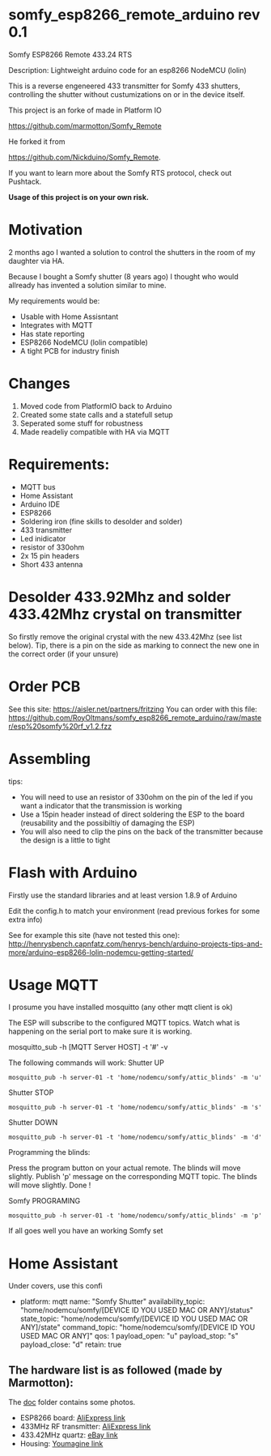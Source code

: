 # somfy_esp8266_remote_arduino rev 0.1
Somfy ESP8266 Remote 433.24 RTS

Description: Lightweight arduino code for an esp8266 NodeMCU (lolin)

This is a reverse engeneered 433 transmitter for Somfy 433 shutters, controlling the shutter without custumizations on or in the device itself.

This project is an forke of made in Platform IO

https://github.com/marmotton/Somfy_Remote

He forked it from 

https://github.com/Nickduino/Somfy_Remote.

If you want to learn more about the Somfy RTS protocol, check out Pushtack.

**Usage of this project is on your own risk.**

# Motivation
2 months ago I wanted a solution to control the shutters in the room of my daughter via HA.

Because I bought a Somfy shutter (8 years ago) I thought who would allready has invented a solution similar to mine. 

My requirements would be:
- Usable with Home Assisntant
- Integrates with MQTT
- Has state reporting
- ESP8266 NodeMCU (lolin compatible)
- A tight PCB for industry finish

# Changes
1) Moved code from PlatformIO back to Arduino
2) Created some state calls and a statefull setup
3) Seperated some stuff for robustness
4) Made readeliy compatible with HA via MQTT

# Requirements:
- MQTT bus
- Home Assistant
- Arduino IDE
- ESP8266
- Soldering iron (fine skills to desolder and solder)
- 433 transmitter
- Led inidicator
- resistor of 330ohm
- 2x 15 pin headers
- Short 433 antenna

# Desolder 433.92Mhz and solder 433.42Mhz crystal on transmitter
So firstly remove the original crystal with the new 433.42Mhz (see list below).
Tip, there is a pin on the side as marking to connect the new one in the correct order (if your unsure)

# Order PCB
See this site: https://aisler.net/partners/fritzing 
You can order with this file: https://github.com/RoyOltmans/somfy_esp8266_remote_arduino/raw/master/esp%20somfy%20rf_v1.2.fzz

# Assembling
tips: 
- You will need to use an resistor of 330ohm on the pin of the led if you want a indicator that the transmission is working
- Use a 15pin header instead of direct soldering the ESP to the board (reusability and the possibiltiy of damaging the ESP)
- You will also need to clip the pins on the back of the transmitter because the design is a little to tight

# Flash with Arduino
Firstly use the standard libraries and at least version 1.8.9 of Arduino

Edit the config.h to match your environment (read previous forkes for some extra info)

See for example this site (have not tested this one):
http://henrysbench.capnfatz.com/henrys-bench/arduino-projects-tips-and-more/arduino-esp8266-lolin-nodemcu-getting-started/

# Usage MQTT
I prosume you have installed mosquitto (any other mqtt client is ok)

The ESP will subscribe to the configured MQTT topics. Watch what is happening on the serial port to make sure it is working.

mosquitto_sub -h [MQTT Server HOST] -t '#' -v

The following commands will work:
Shutter UP
```
mosquitto_pub -h server-01 -t 'home/nodemcu/somfy/attic_blinds' -m 'u'
```

Shutter STOP
```
mosquitto_pub -h server-01 -t 'home/nodemcu/somfy/attic_blinds' -m 's'
```

Shutter DOWN
```
mosquitto_pub -h server-01 -t 'home/nodemcu/somfy/attic_blinds' -m 'd'
```

Programming the blinds:

Press the program button on your actual remote. The blinds will move slightly.
Publish 'p' message on the corresponding MQTT topic. The blinds will move slightly.
Done !

Somfy PROGRAMING
```
mosquitto_pub -h server-01 -t 'home/nodemcu/somfy/attic_blinds' -m 'p'
```

If all goes well you have an working Somfy set

# Home Assistant
Under covers, use this confi
  - platform: mqtt
    name: "Somfy Shutter"
    availability_topic: "home/nodemcu/somfy/[DEVICE ID YOU USED MAC OR ANY]/status"
    state_topic: "home/nodemcu/somfy/[DEVICE ID YOU USED MAC OR ANY]/state"
    command_topic: "home/nodemcu/somfy/[DEVICE ID YOU USED MAC OR ANY]"
    qos: 1
    payload_open: "u"
    payload_stop: "s"
    payload_close: "d"
    retain: true

## The hardware list is as followed (made by Marmotton):
The [doc](https://github.com/marmotton/Somfy_Remote/blob/master/doc) folder contains some photos.
- ESP8266 board: [AliExpress link](https://www.aliexpress.com/item/D1-mini-Mini-NodeMcu-4M-bytes-Lua-WIFI-Internet-of-Things-development-board-based-ESP8266-by/32633763949.html)
- 433MHz RF transmitter: [AliExpress link](https://www.aliexpress.com/item/433Mhz-RF-Transmitter-and-Receiver-Module-Link-Kit-for-ARM-MCU-WL-DIY-315MHZ-433MHZ-Wireless/32298304710.html)
- 433.42MHz quartz: [eBay link](https://www.ebay.ch/itm/5PCS-433-42M-433-42MHz-R433-F433-SAW-Resonator-Crystals-TO-39-NEW/232574365405)
- Housing: [Youmagine link](https://www.youmagine.com/designs/housing-for-a-d1-mini-with-rf)
